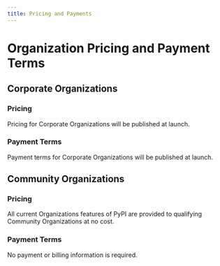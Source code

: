 ```yaml
---
title: Pricing and Payments
---
```


<!--[[ preview('org-accounts') ]]-->

# Organization Pricing and Payment Terms

## Corporate Organizations

### Pricing

Pricing for Corporate Organizations will be published at launch.

### Payment Terms

Payment terms for Corporate Organizations will be published at launch.

## Community Organizations

### Pricing

All current Organizations features of PyPI are provided to qualifying Community Organizations
at no cost.

### Payment Terms

No payment or billing information is required.
